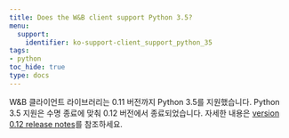 ```yaml
---
title: Does the W&B client support Python 3.5?
menu:
  support:
    identifier: ko-support-client_support_python_35
tags:
- python
toc_hide: true
type: docs
---
```


W&B 클라이언트 라이브러리는 0.11 버전까지 Python 3.5를 지원했습니다. Python 3.5 지원은 수명 종료에 맞춰 0.12 버전에서 종료되었습니다. 자세한 내용은 [version 0.12 release notes](https://github.com/wandb/wandb/releases/tag/v0.12.0)를 참조하세요.
